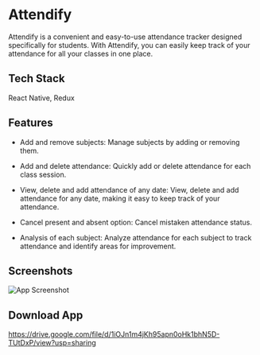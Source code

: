 
# Attendify

Attendify is a convenient and easy-to-use attendance tracker designed specifically for students. With Attendify, you can easily keep track of your attendance for all your classes in one place.


## Tech Stack

React Native, Redux


## Features

- Add and remove subjects: Manage subjects by adding or removing them.

- Add and delete attendance: Quickly add or delete attendance for each class session.

- View, delete and add attendance of any date: View, delete and add attendance for any date, making it easy to keep track of your attendance.

- Cancel present and absent option: Cancel mistaken attendance status.

- Analysis of each subject: Analyze attendance for each subject to track attendance and identify areas for improvement.

## Screenshots

![App Screenshot](https://firebasestorage.googleapis.com/v0/b/attendify-tracker.appspot.com/o/Screenshots%2FGroup%20Screenshot.png?alt=media&token=eb835dcb-d75f-4671-913a-d31b90894ec5)

## Download App

https://drive.google.com/file/d/1iOJn1m4jKh95apn0oHk1bhN5D-TUtDxP/view?usp=sharing




